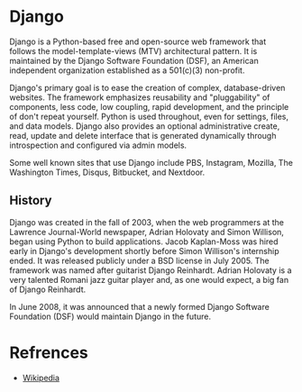 # Django
Django is a Python-based free and open-source web framework that follows the model-template-views (MTV) architectural pattern. It is maintained by the Django Software Foundation (DSF), an American independent organization established as a 501(c)(3) non-profit.

Django's primary goal is to ease the creation of complex, database-driven websites. The framework emphasizes reusability and "pluggability" of components, less code, low coupling, rapid development, and the principle of don't repeat yourself. Python is used throughout, even for settings, files, and data models. Django also provides an optional administrative create, read, update and delete interface that is generated dynamically through introspection and configured via admin models.

Some well known sites that use Django include PBS, Instagram, Mozilla, The Washington Times, Disqus, Bitbucket, and Nextdoor.
## History
Django was created in the fall of 2003, when the web programmers at the Lawrence Journal-World newspaper, Adrian Holovaty and Simon Willison, began using Python to build applications. Jacob Kaplan-Moss was hired early in Django's development shortly before Simon Willison's internship ended. It was released publicly under a BSD license in July 2005. The framework was named after guitarist Django Reinhardt. Adrian Holovaty is a very talented Romani jazz guitar player and, as one would expect, a big fan of Django Reinhardt.

In June 2008, it was announced that a newly formed Django Software Foundation (DSF) would maintain Django in the future.
# Refrences

- [Wikipedia](https://en.wikipedia.org/wiki/Django_(web_framework))
